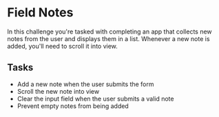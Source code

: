 # Field Notes

In this challenge you're tasked with completing an app that collects new notes from the user and displays them in a list. Whenever a new note is added, you'll need to scroll it into view.

## Tasks

- Add a new note when the user submits the form
- Scroll the new note into view
- Clear the input field when the user submits a valid note
- Prevent empty notes from being added
